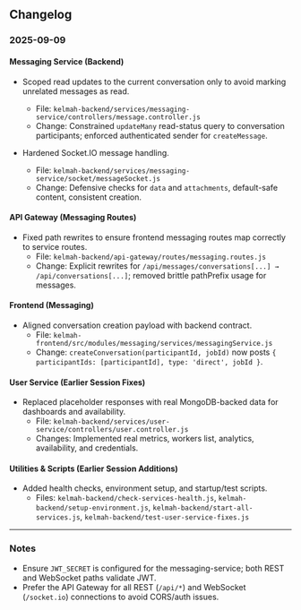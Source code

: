 ## Changelog

### 2025-09-09

#### Messaging Service (Backend)
- Scoped read updates to the current conversation only to avoid marking unrelated messages as read.
  - File: `kelmah-backend/services/messaging-service/controllers/message.controller.js`
  - Change: Constrained `updateMany` read-status query to conversation participants; enforced authenticated sender for `createMessage`.

- Hardened Socket.IO message handling.
  - File: `kelmah-backend/services/messaging-service/socket/messageSocket.js`
  - Change: Defensive checks for `data` and `attachments`, default-safe content, consistent creation.

#### API Gateway (Messaging Routes)
- Fixed path rewrites to ensure frontend messaging routes map correctly to service routes.
  - File: `kelmah-backend/api-gateway/routes/messaging.routes.js`
  - Change: Explicit rewrites for `/api/messages/conversations[...] → /api/conversations[...]`; removed brittle pathPrefix usage for messages.

#### Frontend (Messaging)
- Aligned conversation creation payload with backend contract.
  - File: `kelmah-frontend/src/modules/messaging/services/messagingService.js`
  - Change: `createConversation(participantId, jobId)` now posts `{ participantIds: [participantId], type: 'direct', jobId }`.

#### User Service (Earlier Session Fixes)
- Replaced placeholder responses with real MongoDB-backed data for dashboards and availability.
  - File: `kelmah-backend/services/user-service/controllers/user.controller.js`
  - Changes: Implemented real metrics, workers list, analytics, availability, and credentials.

#### Utilities & Scripts (Earlier Session Additions)
- Added health checks, environment setup, and startup/test scripts.
  - Files: `kelmah-backend/check-services-health.js`, `kelmah-backend/setup-environment.js`, `kelmah-backend/start-all-services.js`, `kelmah-backend/test-user-service-fixes.js`

---

### Notes
- Ensure `JWT_SECRET` is configured for the messaging-service; both REST and WebSocket paths validate JWT.
- Prefer the API Gateway for all REST (`/api/*`) and WebSocket (`/socket.io`) connections to avoid CORS/auth issues.


